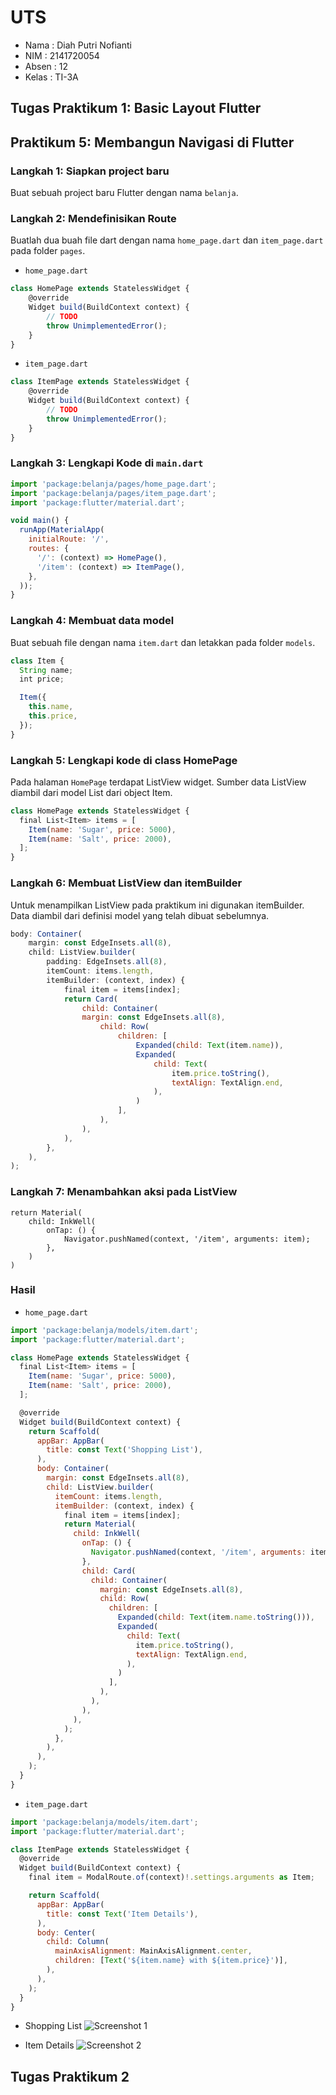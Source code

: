 # UTS

* Nama  : Diah Putri Nofianti
* NIM   : 2141720054
* Absen : 12
* Kelas : TI-3A

## Tugas Praktikum 1: Basic Layout Flutter

## Praktikum 5: Membangun Navigasi di Flutter

### Langkah 1: Siapkan project baru
Buat sebuah project baru Flutter dengan nama `belanja`.

### Langkah 2: Mendefinisikan Route
Buatlah dua buah file dart dengan nama `home_page.dart` dan `item_page.dart` pada folder `pages`.

* `home_page.dart`
```Javascript
class HomePage extends StatelessWidget {
    @override
    Widget build(BuildContext context) {
        // TODO
        throw UnimplementedError();
    }
}
```

* `item_page.dart`
```Javascript
class ItemPage extends StatelessWidget {
    @override
    Widget build(BuildContext context) {
        // TODO
        throw UnimplementedError();
    }
}
```

### Langkah 3: Lengkapi Kode di `main.dart`
```Javascript
import 'package:belanja/pages/home_page.dart';
import 'package:belanja/pages/item_page.dart';
import 'package:flutter/material.dart';

void main() {
  runApp(MaterialApp(
    initialRoute: '/',
    routes: {
      '/': (context) => HomePage(),
      '/item': (context) => ItemPage(),
    },
  ));
}
```

### Langkah 4: Membuat data model
Buat sebuah file dengan nama `item.dart` dan letakkan pada folder `models`.
```Javascript
class Item {
  String name;
  int price;

  Item({
    this.name,
    this.price,
  });
}
```

### Langkah 5: Lengkapi kode di class HomePage
Pada halaman `HomePage` terdapat ListView widget. Sumber data ListView diambil dari model List dari object Item.

```Javascript
class HomePage extends StatelessWidget {
  final List<Item> items = [
    Item(name: 'Sugar', price: 5000),
    Item(name: 'Salt', price: 2000),
  ];
}
```

### Langkah 6: Membuat ListView dan itemBuilder
Untuk menampilkan ListView pada praktikum ini digunakan itemBuilder. Data diambil dari definisi model yang telah dibuat sebelumnya.

```Javascript
body: Container(
    margin: const EdgeInsets.all(8),
    child: ListView.builder(
        padding: EdgeInsets.all(8),
        itemCount: items.length,
        itemBuilder: (context, index) {
            final item = items[index];
            return Card(
                child: Container(
                margin: const EdgeInsets.all(8),
                    child: Row(
                        children: [
                            Expanded(child: Text(item.name)),
                            Expanded(
                                child: Text(
                                    item.price.toString(),
                                    textAlign: TextAlign.end,
                                ),
                            )
                        ],
                    ),
                ),
            ),              
        },
    ),
);
```

### Langkah 7: Menambahkan aksi pada ListView
```
return Material(
    child: InkWell(
        onTap: () {
            Navigator.pushNamed(context, '/item', arguments: item);
        },
    )
)
```

### Hasil
* `home_page.dart`
```Javascript
import 'package:belanja/models/item.dart';
import 'package:flutter/material.dart';

class HomePage extends StatelessWidget {
  final List<Item> items = [
    Item(name: 'Sugar', price: 5000),
    Item(name: 'Salt', price: 2000),
  ];

  @override
  Widget build(BuildContext context) {
    return Scaffold(
      appBar: AppBar(
        title: const Text('Shopping List'),
      ),
      body: Container(
        margin: const EdgeInsets.all(8),
        child: ListView.builder(
          itemCount: items.length,
          itemBuilder: (context, index) {
            final item = items[index];
            return Material(
              child: InkWell(
                onTap: () {
                  Navigator.pushNamed(context, '/item', arguments: item);
                },
                child: Card(
                  child: Container(
                    margin: const EdgeInsets.all(8),
                    child: Row(
                      children: [
                        Expanded(child: Text(item.name.toString())),
                        Expanded(
                          child: Text(
                            item.price.toString(),
                            textAlign: TextAlign.end,
                          ),
                        )
                      ],
                    ),
                  ),
                ),
              ),
            );
          },
        ),
      ),
    );
  }
}
```

* `item_page.dart`
```Javascript
import 'package:belanja/models/item.dart';
import 'package:flutter/material.dart';

class ItemPage extends StatelessWidget {
  @override
  Widget build(BuildContext context) {
    final item = ModalRoute.of(context)!.settings.arguments as Item;

    return Scaffold(
      appBar: AppBar(
        title: const Text('Item Details'),
      ),
      body: Center(
        child: Column(
          mainAxisAlignment: MainAxisAlignment.center,
          children: [Text('${item.name} with ${item.price}')],
        ),
      ),
    );
  }
}
```

* Shopping List
![Screenshot 1](images/01.png)

* Item Details
![Screenshot 2](images/02.png)

## Tugas Praktikum 2
